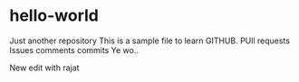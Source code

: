 # hello-world
Just another repository
This is a sample file to learn GITHUB. 
PUll requests
Issues
comments
commits
Ye wo.. 


New edit with rajat
